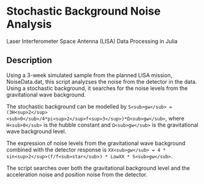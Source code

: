 # Stochastic Background Noise Analysis
Laser Interferometer Space Antenna (LISA) Data Processing in Julia

## Description
Using a 3-week simulated sample from the planned LISA mission, NoiseData.dat, this script analyzses the noise from the detector in the data. Using a stochastic background, it searches for the noise levels from the gravitational wave background.

The stochastic background can be modelled by ```S<sub>gw</sub> = (3H<sup>2</sup><sub>0</sub>/4*pi<sup>2</sup>f<sup>3</sup>)*Ω<sub>gw</sub>```, where ```H<sub>0</sub>``` is the hubble constant and ```Ω<sub>gw</sub>``` is the gravitational wave background level.

The expression of noise levels from the gravitational wave background combined with the detector response is ```XX<sub>gw</sub> = 4 * sin<sup>2</sup>(f/f<sub>star</sub>) * LowXX * S<sub>gw</sub>```.

The script searches over both the gravitational background level and the acceleration noise and position noise from the detector.
